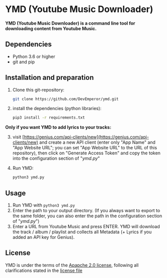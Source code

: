 # YMD (Youtube Music Downloader)

**YMD (Youtube Music Downloader) is a command line tool for downloading content from Youtube Music.**



## Dependencies

- Python 3.6 or higher
- git and pip



## Installation and preparation

1. Clone this git-repository:

   ```bash
   git clone https://github.com/DevEmperor/ymd.git
   ```

2. install the dependencies (python libraries):

   ```bash
   pip3 install -r requirements.txt
   ```

**Only if you want YMD to add lyrics to your tracks:**

3. visit [https://genius.com/api-clients/new](https://genius.com/api-clients/new) and create a new API client (enter only "App Name" and "App Website URL"; you can set "App Website URL" to the URL of this repository), then click on "Generate Access Token" and copy the token into the configuration section of "_ymd.py_"


4. Run YMD:
   ```bash
   python3 ymd.py
   ```


## Usage

1. Run YMD with `python3 ymd.py`
2. Enter the path to your output directory. (If you always want to export to the same folder, you can also enter the path in the configuration section of "*ymd.py*")
3. Enter a URL from Youtube Music and press ENTER. YMD will download the track / album / playlist and collects all Metadata (+ Lyrics if you added an API key for Genius). 



## License

YMD is under the terms of the [Apapche 2.0 license](https://www.apache.org/licenses/LICENSE-2.0), following all clarifications stated in the [license file](https://raw.githubusercontent.com/DevEmperor/YMD/master/LICENSE)
